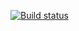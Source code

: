 [![Build status](https://build.appcenter.ms/v0.1/apps/2d2cb047-b687-4746-8b84-f8b27cae7964/branches/master/badge)](https://appcenter.ms)
